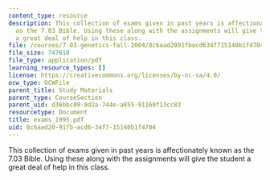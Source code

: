 ```yaml
---
content_type: resource
description: This collection of exams given in past years is affectionately known
  as the 7.03 Bible. Using these along with the assignments will give the student
  a great deal of help in this class.
file: /courses/7-03-genetics-fall-2004/8c6aad2091fbacd634f715140b1f4704_exams_1995.pdf
file_size: 747618
file_type: application/pdf
learning_resource_types: []
license: https://creativecommons.org/licenses/by-nc-sa/4.0/
ocw_type: OCWFile
parent_title: Study Materials
parent_type: CourseSection
parent_uid: d36bbc09-9d2a-744e-a855-91169f13cc83
resourcetype: Document
title: exams_1995.pdf
uid: 8c6aad20-91fb-acd6-34f7-15140b1f4704
---
```

This collection of exams given in past years is affectionately known as the 7.03 Bible. Using these along with the assignments will give the student a great deal of help in this class.